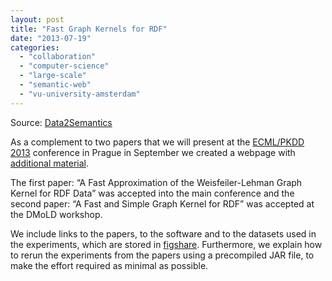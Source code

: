 ```yaml
---
layout: post
title: "Fast Graph Kernels for RDF"
date: "2013-07-19"
categories: 
  - "collaboration"
  - "computer-science"
  - "large-scale"
  - "semantic-web"
  - "vu-university-amsterdam"
---
```


Source: [Data2Semantics](http://www.data2semantics.org/feed/)

As a complement to two papers that we will present at the [ECML/PKDD 2013](http://www.ecmlpkdd2013.org/) conference in Prague in September we created a webpage with [additional material](http://www.data2semantics.org/publications/ecmlpkdd-2013/ "ECML/PKDD 2013").

The first paper: “A Fast Approximation of the Weisfeiler-Lehman Graph Kernel for RDF Data” was accepted into the main conference and the second paper: “A Fast and Simple Graph Kernel for RDF” was accepted at the DMoLD workshop.

We include links to the papers, to the software and to the datasets used in the experiments, which are stored in [figshare](http://figshare.com). Furthermore, we explain how to rerun the experiments from the papers using a precompiled JAR file, to make the effort required as minimal as possible.
